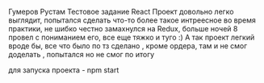 Гумеров Рустам
Тестовое задание React
Проект довольно легко выглядит, попытался сделать что-то более такое интреесное во время практики, не шибко честно замахнулся на Redux, больше ночей 8 провел с пониманием его, все еще тяжко и туго :)
А так проект легкий вроде бы, все что было по тз сделано , кроме ордера, там и не смог доделать , попытался но не смог по итогу 



для запуска проекта - npm start
